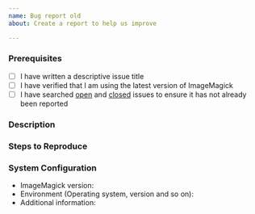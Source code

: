 ```yaml
---
name: Bug report old
about: Create a report to help us improve

---
```


### Prerequisites

- [ ] I have written a descriptive issue title
- [ ] I have verified that I am using the latest version of ImageMagick
- [ ] I have searched [open](https://github.com/ImageMagick/ImageMagick/issues) and [closed](https://github.com/ImageMagick/ImageMagick/issues?q=is%3Aissue+is%3Aclosed) issues to ensure it has not already been reported

### Description
<!-- A description of the bug or feature -->

### Steps to Reproduce
<!-- List of steps, sample code, failing test or link to a project that reproduces the behavior.
     Make sure you place a stack trace inside a code (```) block to avoid linking unrelated issues -->

### System Configuration
<!-- Tell us about the environment where you are experiencing the bug -->

- ImageMagick version:
- Environment (Operating system, version and so on):
- Additional information:

<!-- Thanks for reporting the issue to ImageMagick! -->
